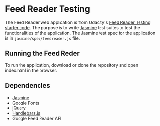 # Feed Reader Testing

The Feed Reader web application is from Udacity's [Feed Reader Testing starter code](https://github.com/udacity/frontend-nanodegree-feedreader). The purpose is to write [Jasmine](http://jasmine.github.io/) test suites to test the functionalities of the application. The Jasmine test spec for the application is in `jasmine/spec/feedreader.js` file.

## Running the Feed Reder

To run the application, download or clone the repository and open index.html in the browser.

## Dependencies

- [Jasmine](http://jasmine.github.io/)
- [Google Fonts](https://fonts.google.com/)
- [jQuery](https://jquery.com/)
- [Handlebars.js](https://handlebarsjs.com/)
- Google Feed Reader API

